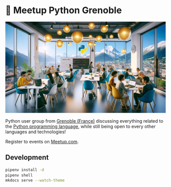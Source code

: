 # 🐍 Meetup Python Grenoble

![Banner](content/static/banner.jpg)

Python user group from [Grenoble (France)](https://www.grenoble.fr) discussing
everything related to the [Python programming language](https://www.python.org),
while still being open to every other languages and technologies!

Register to events on [Meetup.com](https://www.meetup.com/fr-FR/groupe-dutilisateurs-python-grenoble/).

## Development

```bash
pipenv install -d
pipenv shell
mkdocs serve --watch-theme
```
